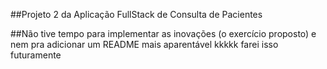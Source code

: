 ##Projeto 2 da Aplicação FullStack de Consulta de Pacientes


##Não tive tempo para implementar as inovações (o exercício proposto) e nem pra adicionar um README mais aparentável kkkkk farei isso futuramente
